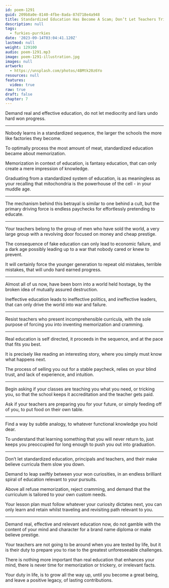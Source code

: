 ```yaml
---
id: poem-1291
guid: 209b8a0e-8140-4fbe-8ada-87d718e4a948
title: Standardized Education Has Become A Scam; Don’t Let Teachers Trick You Into Cramming Or Memorization
description: null
tags:
  - furkies-purrkies
date: '2023-09-14T03:04:41.120Z'
lastmod: null
weight: 129100
audio: poem-1291.mp3
image: poem-1291-illustration.jpg
images: null
artwork:
  - https://unsplash.com/photos/4BMtk20z6Yo
resources: null
features:
  video: true
raw: true
draft: false
chapter: 7
---
```


Demand real and effective education,
do not let mediocrity and liars undo hard won progress.

---

Nobody learns in a standardized sequence,
the larger the schools the more like factories they become.

To optimally process the most amount of meat,
standardized education became about memorization.

Memorization in context of education, is fantasy education,
that can only create a mere impression of knowledge.

Graduating from a standardized system of education,
is as meaningless as your recalling that mitochondria is the powerhouse of the cell - in your muddle age.

---

The mechanism behind this betrayal is similar to one behind a cult,
but the primary driving force is endless paychecks for effortlessly pretending to educate.

---

Your teachers belong to the group of men who have sold the world,
a very large group with a revolving door focused on money and cheap prestige.

The consequence of fake education can only lead to economic failure,
and a dark age possibly leading up to a war that nobody cared or knew to prevent.

It will certainly force the younger generation to repeat old mistakes,
terrible mistakes, that will undo hard earned progress.

---

Almost all of us now, have been born into a world held hostage,
by the broken idea of mutually assured destruction.

Ineffective education leads to ineffective politics, and ineffective leaders,
that can only drive the world into war and failure.

---

Resist teachers who present incomprehensible curricula,
with the sole purpose of forcing you into inventing memorization and cramming.

---

Real education is self directed,
it proceeds in the sequence, and at the pace that fits you best.

It is precisely like reading an interesting story,
where you simply must know what happens next.

The process of selling you out for a stable paycheck,
relies on your blind trust, and lack of experience, and intuition.

---

Begin asking if your classes are teaching you what you need,
or tricking you, so that the school keeps it accreditation and the teacher gets paid.

Ask if your teachers are preparing you for your future,
or simply feeding off of you, to put food on their own table.

---

Find a way by subtle analogy,
to whatever functional knowledge you hold dear.

To understand that learning something that you will never return to,
just keeps you preoccupied for long enough to push you out into graduation.

---

Don’t let standardized education, principals and teachers,
and their make believe curricula them slow you down.

Demand to leap swiftly between your won curiosities,
in an endless brilliant spiral of education relevant to your pursuits.

Above all refuse memorization, reject cramming,
and demand that the curriculum is tailored to your own custom needs.

Your lesson plan must follow whatever your curiosity dictates next,
you can only learn and retain whilst traveling and revisiting path relevant to you.

---

Demand real, effective and relevant education now,
do not gamble with the content of your mind and character for a brand name diploma or make believe prestige.

Your teachers are not going to be around when you are tested by life,
but it is their duty to prepare you to rise to the greatest unforeseeable challenges.

There is nothing more important than real education that enhances your mind,
there is never time for memorization or trickery, or irrelevant facts.

Your duty in life, is to grow all the way up, until you become a great being,
and leave a positive legacy, of lasting contributions.
